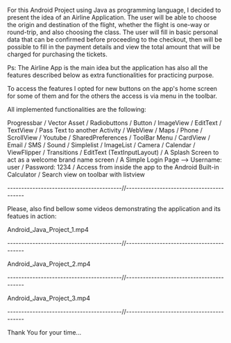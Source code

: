 For this Android Project using Java as programming language, I decided to present the idea of ​​an Airline Application. The user will be able to choose the origin and destination of the flight, whether the flight is one-way or round-trip, and also choosing the class. The user will fill in basic personal data that can be confirmed before proceeding to the checkout, then will be possible to fill in the payment details and view the total amount that will be charged for purchasing the tickets.

Ps: The Airline App is the main idea but the application has also all the features described below as extra functionalities for practicing purpose.

To access the features I opted for new buttons on the app's home screen for some of them and for the others the access is via menu in the toolbar.

All implemented functionalities are the following:

Progressbar / Vector Asset / Radiobuttons / Button / ImageView / EditText / TextView / Pass Text to another Activity / WebView / Maps / Phone / ScrollView / Youtube / SharedPreferences / ToolBar Menu / CardView / Email / SMS / Sound / Simplelist / ImageList / Camera / Calendar / ViewFlipper / Transitions / EditText (TextInputLayout) / A Splash Screen to act as a welcome brand name screen / A Simple Login Page —> Username: user / Password: 1234 / Access from inside the app to the Android Built-in Calculator / Search view on toolbar with listview

-----------------------------------------//-----------------------------------------

Please, also find bellow some videos demonstrating the application and its featues in action:

 Android_Java_Project_1.mp4

-----------------------------------------//-----------------------------------------

 Android_Java_Project_2.mp4 

-----------------------------------------//-----------------------------------------

 Android_Java_Project_3.mp4 

-----------------------------------------//-----------------------------------------

Thank You for your time...

